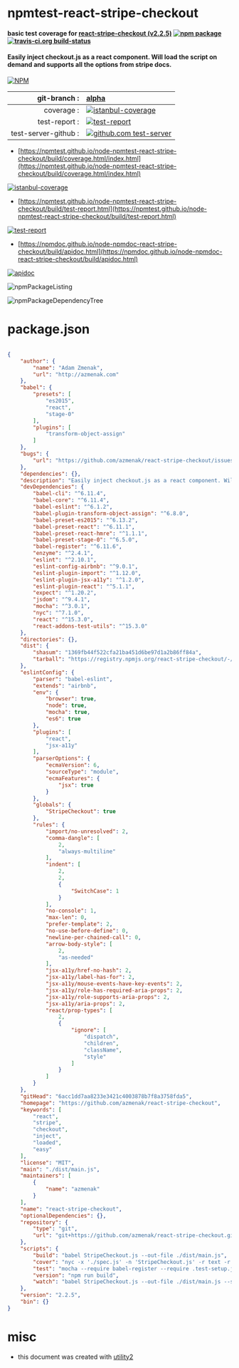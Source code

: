 # npmtest-react-stripe-checkout

#### basic test coverage for  [react-stripe-checkout (v2.2.5)](https://github.com/azmenak/react-stripe-checkout)  [![npm package](https://img.shields.io/npm/v/npmtest-react-stripe-checkout.svg?style=flat-square)](https://www.npmjs.org/package/npmtest-react-stripe-checkout) [![travis-ci.org build-status](https://api.travis-ci.org/npmtest/node-npmtest-react-stripe-checkout.svg)](https://travis-ci.org/npmtest/node-npmtest-react-stripe-checkout)

#### Easily inject checkout.js as a react component. Will load the script on demand and supports all the options from stripe docs.

[![NPM](https://nodei.co/npm/react-stripe-checkout.png?downloads=true&downloadRank=true&stars=true)](https://www.npmjs.com/package/react-stripe-checkout)

| git-branch : | [alpha](https://github.com/npmtest/node-npmtest-react-stripe-checkout/tree/alpha)|
|--:|:--|
| coverage : | [![istanbul-coverage](https://npmtest.github.io/node-npmtest-react-stripe-checkout/build/coverage.badge.svg)](https://npmtest.github.io/node-npmtest-react-stripe-checkout/build/coverage.html/index.html)|
| test-report : | [![test-report](https://npmtest.github.io/node-npmtest-react-stripe-checkout/build/test-report.badge.svg)](https://npmtest.github.io/node-npmtest-react-stripe-checkout/build/test-report.html)|
| test-server-github : | [![github.com test-server](https://npmtest.github.io/node-npmtest-react-stripe-checkout/GitHub-Mark-32px.png)](https://npmtest.github.io/node-npmtest-react-stripe-checkout/build/app/index.html) | | build-artifacts : | [![build-artifacts](https://npmtest.github.io/node-npmtest-react-stripe-checkout/glyphicons_144_folder_open.png)](https://github.com/npmtest/node-npmtest-react-stripe-checkout/tree/gh-pages/build)|

- [https://npmtest.github.io/node-npmtest-react-stripe-checkout/build/coverage.html/index.html](https://npmtest.github.io/node-npmtest-react-stripe-checkout/build/coverage.html/index.html)

[![istanbul-coverage](https://npmtest.github.io/node-npmtest-react-stripe-checkout/build/screenCapture.buildCi.browser.%252Ftmp%252Fbuild%252Fcoverage.lib.html.png)](https://npmtest.github.io/node-npmtest-react-stripe-checkout/build/coverage.html/index.html)

- [https://npmtest.github.io/node-npmtest-react-stripe-checkout/build/test-report.html](https://npmtest.github.io/node-npmtest-react-stripe-checkout/build/test-report.html)

[![test-report](https://npmtest.github.io/node-npmtest-react-stripe-checkout/build/screenCapture.buildCi.browser.%252Ftmp%252Fbuild%252Ftest-report.html.png)](https://npmtest.github.io/node-npmtest-react-stripe-checkout/build/test-report.html)

- [https://npmdoc.github.io/node-npmdoc-react-stripe-checkout/build/apidoc.html](https://npmdoc.github.io/node-npmdoc-react-stripe-checkout/build/apidoc.html)

[![apidoc](https://npmdoc.github.io/node-npmdoc-react-stripe-checkout/build/screenCapture.buildCi.browser.%252Ftmp%252Fbuild%252Fapidoc.html.png)](https://npmdoc.github.io/node-npmdoc-react-stripe-checkout/build/apidoc.html)

![npmPackageListing](https://npmtest.github.io/node-npmtest-react-stripe-checkout/build/screenCapture.npmPackageListing.svg)

![npmPackageDependencyTree](https://npmtest.github.io/node-npmtest-react-stripe-checkout/build/screenCapture.npmPackageDependencyTree.svg)



# package.json

```json

{
    "author": {
        "name": "Adam Zmenak",
        "url": "http://azmenak.com"
    },
    "babel": {
        "presets": [
            "es2015",
            "react",
            "stage-0"
        ],
        "plugins": [
            "transform-object-assign"
        ]
    },
    "bugs": {
        "url": "https://github.com/azmenak/react-stripe-checkout/issues"
    },
    "dependencies": {},
    "description": "Easily inject checkout.js as a react component. Will load the script on demand and supports all the options from stripe docs.",
    "devDependencies": {
        "babel-cli": "^6.11.4",
        "babel-core": "^6.11.4",
        "babel-eslint": "^6.1.2",
        "babel-plugin-transform-object-assign": "^6.8.0",
        "babel-preset-es2015": "^6.13.2",
        "babel-preset-react": "^6.11.1",
        "babel-preset-react-hmre": "^1.1.1",
        "babel-preset-stage-0": "^6.5.0",
        "babel-register": "^6.11.6",
        "enzyme": "^2.4.1",
        "eslint": "^2.10.1",
        "eslint-config-airbnb": "^9.0.1",
        "eslint-plugin-import": "^1.12.0",
        "eslint-plugin-jsx-a11y": "^1.2.0",
        "eslint-plugin-react": "^5.1.1",
        "expect": "^1.20.2",
        "jsdom": "^9.4.1",
        "mocha": "^3.0.1",
        "nyc": "^7.1.0",
        "react": "^15.3.0",
        "react-addons-test-utils": "^15.3.0"
    },
    "directories": {},
    "dist": {
        "shasum": "1369fb44f522cfa21ba451d6be97d1a2b86ff84a",
        "tarball": "https://registry.npmjs.org/react-stripe-checkout/-/react-stripe-checkout-2.2.5.tgz"
    },
    "eslintConfig": {
        "parser": "babel-eslint",
        "extends": "airbnb",
        "env": {
            "browser": true,
            "node": true,
            "mocha": true,
            "es6": true
        },
        "plugins": [
            "react",
            "jsx-a11y"
        ],
        "parserOptions": {
            "ecmaVersion": 6,
            "sourceType": "module",
            "ecmaFeatures": {
                "jsx": true
            }
        },
        "globals": {
            "StripeCheckout": true
        },
        "rules": {
            "import/no-unresolved": 2,
            "comma-dangle": [
                2,
                "always-multiline"
            ],
            "indent": [
                2,
                2,
                {
                    "SwitchCase": 1
                }
            ],
            "no-console": 1,
            "max-len": 0,
            "prefer-template": 2,
            "no-use-before-define": 0,
            "newline-per-chained-call": 0,
            "arrow-body-style": [
                2,
                "as-needed"
            ],
            "jsx-a11y/href-no-hash": 2,
            "jsx-a11y/label-has-for": 2,
            "jsx-a11y/mouse-events-have-key-events": 2,
            "jsx-a11y/role-has-required-aria-props": 2,
            "jsx-a11y/role-supports-aria-props": 2,
            "jsx-a11y/aria-props": 2,
            "react/prop-types": [
                2,
                {
                    "ignore": [
                        "dispatch",
                        "children",
                        "className",
                        "style"
                    ]
                }
            ]
        }
    },
    "gitHead": "6acc1dd7aa8233e3421c4003878b7f8a3758fda5",
    "homepage": "https://github.com/azmenak/react-stripe-checkout",
    "keywords": [
        "react",
        "stripe",
        "checkout",
        "inject",
        "loaded",
        "easy"
    ],
    "license": "MIT",
    "main": "./dist/main.js",
    "maintainers": [
        {
            "name": "azmenak"
        }
    ],
    "name": "react-stripe-checkout",
    "optionalDependencies": {},
    "repository": {
        "type": "git",
        "url": "git+https://github.com/azmenak/react-stripe-checkout.git"
    },
    "scripts": {
        "build": "babel StripeCheckout.js --out-file ./dist/main.js",
        "cover": "nyc -x './spec.js' -n 'StripeCheckout.js' -r text -r html -r lcov npm test",
        "test": "mocha --require babel-register --require .test-setup.js -R spec ./spec.js",
        "version": "npm run build",
        "watch": "babel StripeCheckout.js --out-file ./dist/main.js --source-maps inline --watch"
    },
    "version": "2.2.5",
    "bin": {}
}
```



# misc
- this document was created with [utility2](https://github.com/kaizhu256/node-utility2)
